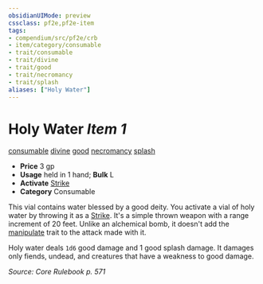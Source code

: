 ```yaml
---
obsidianUIMode: preview
cssclass: pf2e,pf2e-item
tags:
- compendium/src/pf2e/crb
- item/category/consumable
- trait/consumable
- trait/divine
- trait/good
- trait/necromancy
- trait/splash
aliases: ["Holy Water"]
---
```

# Holy Water *Item 1*  
[consumable](../../../Rules/traits/consumable.md)  [divine](../../../Rules/traits/divine.md)  [good](../../../Rules/traits/good.md)  [necromancy](../../../Rules/traits/necromancy.md)  [splash](../../../Rules/traits/splash.md)  

- **Price** 3 gp
- **Usage** held in 1 hand; **Bulk** L
- **Activate** [Strike](../../../Rules/actions/strike.md)
- **Category** Consumable

This vial contains water blessed by a good deity. You activate a vial of holy water by throwing it as a [Strike](../../../Rules/actions/strike.md). It's a simple thrown weapon with a range increment of 20 feet. Unlike an alchemical bomb, it doesn't add the [manipulate](../../../Rules/traits/manipulate.md) trait to the attack made with it.

Holy water deals `1d6` good damage and 1 good splash damage. It damages only fiends, undead, and creatures that have a weakness to good damage.

*Source: Core Rulebook p. 571*